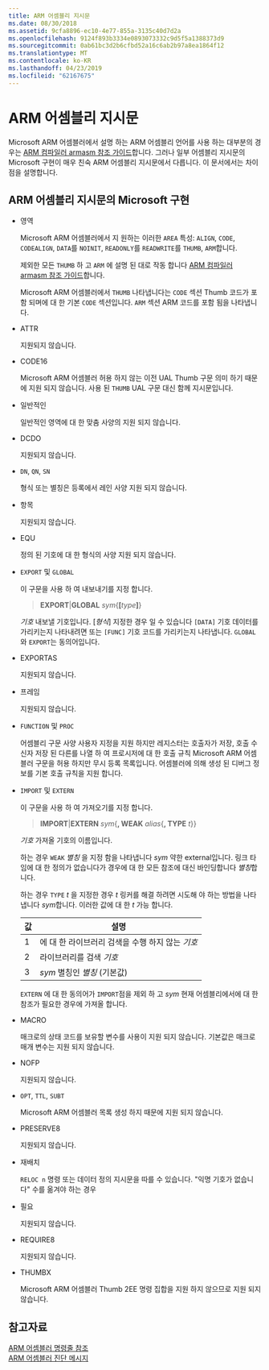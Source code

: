 ```yaml
---
title: ARM 어셈블리 지시문
ms.date: 08/30/2018
ms.assetid: 9cfa8896-ec10-4e77-855a-3135c40d7d2a
ms.openlocfilehash: 9124f893b3334e0893073332c9d5f5a1388373d9
ms.sourcegitcommit: 0ab61bc3d2b6cfbd52a16c6ab2b97a8ea1864f12
ms.translationtype: MT
ms.contentlocale: ko-KR
ms.lasthandoff: 04/23/2019
ms.locfileid: "62167675"
---
```

# <a name="arm-assembler-directives"></a>ARM 어셈블리 지시문

Microsoft ARM 어셈블러에서 설명 하는 ARM 어셈블리 언어를 사용 하는 대부분의 경우는 [ARM 컴파일러 armasm 참조 가이드](http://infocenter.arm.com/help/topic/com.arm.doc.dui0802b/index.html)합니다. 그러나 일부 어셈블리 지시문의 Microsoft 구현이 매우 친숙 ARM 어셈블리 지시문에서 다릅니다. 이 문서에서는 차이점을 설명합니다.

## <a name="microsoft-implementations-of-arm-assembly-directives"></a>ARM 어셈블리 지시문의 Microsoft 구현

- 영역

   Microsoft ARM 어셈블러에서 지 원하는 이러한 `AREA` 특성: `ALIGN`, `CODE`, `CODEALIGN`, `DATA`를 `NOINIT`, `READONLY`를 `READWRITE`를 `THUMB`, `ARM`합니다.

   제외한 모든 `THUMB` 하 고 `ARM` 에 설명 된 대로 작동 합니다 [ARM 컴파일러 armasm 참조 가이드](http://infocenter.arm.com/help/topic/com.arm.doc.dui0802b/index.html)합니다.

   Microsoft ARM 어셈블러에서 `THUMB` 나타냅니다는 `CODE` 섹션 Thumb 코드가 포함 되며에 대 한 기본 `CODE` 섹션입니다.  `ARM` 섹션 ARM 코드를 포함 됨을 나타냅니다.

- ATTR

   지원되지 않습니다.

- CODE16

   Microsoft ARM 어셈블러 허용 하지 않는 이전 UAL Thumb 구문 의미 하기 때문에 지원 되지 않습니다.  사용 된 `THUMB` UAL 구문 대신 함께 지시문입니다.

- 일반적인

   일반적인 영역에 대 한 맞춤 사양의 지원 되지 않습니다.

- DCDO

   지원되지 않습니다.

- `DN`, `QN`, `SN`

   형식 또는 별칭은 등록에서 레인 사양 지원 되지 않습니다.

- 항목

   지원되지 않습니다.

- EQU

   정의 된 기호에 대 한 형식의 사양 지원 되지 않습니다.

- `EXPORT` 및 `GLOBAL`

   이 구문을 사용 하 여 내보내기를 지정 합니다.

   > **EXPORT**|**GLOBAL** <em>sym</em>{**[**<em>type</em>**]**}

   *기호* 내보낼 기호입니다.  [*형식*] 지정한 경우 일 수 있습니다 `[DATA]` 기호 데이터를 가리키는지 나타내려면 또는 `[FUNC]` 기호 코드를 가리키는지 나타냅니다. `GLOBAL` 와 `EXPORT`는 동의어입니다.

- EXPORTAS

   지원되지 않습니다.

- 프레임

   지원되지 않습니다.

- `FUNCTION` 및 `PROC`

   어셈블리 구문 사양 사용자 지정을 지원 하지만 레지스터는 호출자가 저장, 호출 수신자 저장 된 다른를 나열 하 여 프로시저에 대 한 호출 규칙 Microsoft ARM 어셈블러 구문을 허용 하지만 무시 등록 목록입니다.  어셈블러에 의해 생성 된 디버그 정보를 기본 호출 규칙을 지원 합니다.

- `IMPORT` 및 `EXTERN`

   이 구문을 사용 하 여 가져오기를 지정 합니다.

   > **IMPORT**|**EXTERN** *sym*{**, WEAK** *alias*{**, TYPE** *t*}}

   *기호* 가져올 기호의 이름입니다.

   하는 경우 `WEAK` *별칭* 을 지정 함을 나타냅니다 *sym* 약한 external입니다. 링크 타임에 대 한 정의가 없습니다가 경우에 대 한 모든 참조에 대신 바인딩합니다 *별칭*합니다.

   하는 경우 `TYPE` *t* 을 지정한 경우 *t* 링커를 해결 하려면 시도해 야 하는 방법을 나타냅니다 *sym*합니다.  이러한 값에 대 한 *t* 가능 합니다.

   |값|설명|
   |-|-|
   |1|에 대 한 라이브러리 검색을 수행 하지 않는 *기호*|
   |2|라이브러리를 검색 *기호*|
   |3|*sym* 별칭인 *별칭* (기본값)|

   `EXTERN` 에 대 한 동의어가 `IMPORT`점을 제외 하 고 *sym* 현재 어셈블리에서에 대 한 참조가 필요한 경우에 가져올 합니다.

- MACRO

   매크로의 상태 코드를 보유할 변수를 사용이 지원 되지 않습니다. 기본값은 매크로 매개 변수는 지원 되지 않습니다.

- NOFP

   지원되지 않습니다.

- `OPT`, `TTL`, `SUBT`

   Microsoft ARM 어셈블러 목록 생성 하지 때문에 지원 되지 않습니다.

- PRESERVE8

   지원되지 않습니다.

- 재배치

   `RELOC n` 명령 또는 데이터 정의 지시문을 따를 수 있습니다. "익명 기호가 없습니다" 수를 옮겨야 하는 경우

- 필요

   지원되지 않습니다.

- REQUIRE8

   지원되지 않습니다.

- THUMBX

   Microsoft ARM 어셈블러 Thumb 2EE 명령 집합을 지원 하지 않으므로 지원 되지 않습니다.

## <a name="see-also"></a>참고자료

[ARM 어셈블러 명령줄 참조](../../assembler/arm/arm-assembler-command-line-reference.md)<br/>
[ARM 어셈블러 진단 메시지](../../assembler/arm/arm-assembler-diagnostic-messages.md)<br/>

